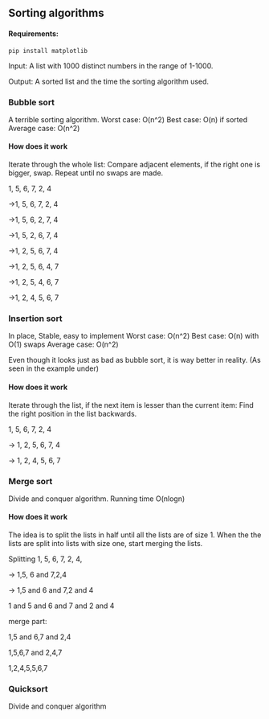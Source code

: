 ## Sorting algorithms 

#### Requirements:
```
pip install matplotlib
```

Input: A list with 1000 distinct numbers in the range of 1-1000.

Output: A sorted list and the time the sorting algorithm used.

### Bubble sort
A terrible sorting algorithm. 
Worst case: O(n^2)
Best case: O(n) if sorted
Average case: O(n^2) 

#### How does it work 
Iterate through the whole list:
Compare adjacent elements, if the right one is bigger, swap.
Repeat until no swaps are made.

1, 5, 6, 7, 2, 4

->1, 5, 6, 7, 2, 4 

->1, 5, 6, 2, 7, 4

->1, 5, 2, 6, 7, 4

->1, 2, 5, 6, 7, 4

->1, 2, 5, 6, 4, 7

->1, 2, 5, 4, 6, 7

->1, 2, 4, 5, 6, 7

### Insertion sort
In place, Stable, easy to implement
Worst case: O(n^2)
Best case: O(n) with O(1) swaps
Average case: O(n^2) 

Even though it looks just as bad as bubble sort, it is way better in reality. (As seen in the example under)

#### How does it work
Iterate through the list, if the next item is lesser than the current item:
Find the right position in the list backwards.

1, 5, 6, 7, 2, 4

-> 1, 2, 5, 6, 7, 4

-> 1, 2, 4, 5, 6, 7


### Merge sort
Divide and conquer algorithm. Running time O(nlogn)
#### How does it work
The idea is to split the lists in half until all the lists are of size 1.
When the the lists are split into lists with size one, start merging the lists. 

Splitting
1, 5, 6, 7, 2, 4,

-> 1,5, 6 and 7,2,4

-> 1,5 and 6 and 7,2 and 4

1 and 5 and 6 and 7 and 2 and 4

merge part:

1,5 and 6,7 and 2,4

1,5,6,7 and 2,4,7

1,2,4,5,5,6,7


### Quicksort
Divide and conquer algorithm